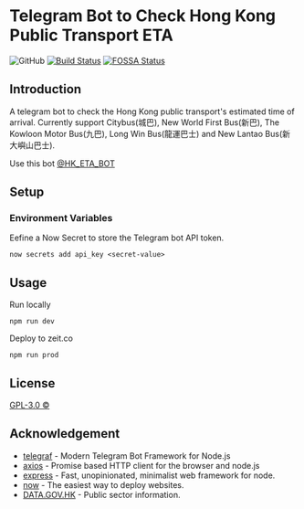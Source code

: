 # Telegram Bot to Check Hong Kong Public Transport ETA
![GitHub](https://img.shields.io/github/license/kirosc/tg-hketa)
[![Build Status](https://travis-ci.com/kirosc/tg-hketa.svg?branch=master)](https://travis-ci.com/kirosc/tg-hketa)
[![FOSSA Status](https://app.fossa.io/api/projects/git%2Bgithub.com%2Fkirosc%2Ftg-hketa.svg?type=shield)](https://app.fossa.io/projects/git%2Bgithub.com%2Fkirosc%2Ftg-hketa?ref=badge_shield)

## Introduction
A telegram bot to check the Hong Kong public transport's estimated time of arrival. Currently support Citybus(城巴), New World First Bus(新巴), The Kowloon Motor Bus(九巴), Long Win Bus(龍運巴士) and New Lantao Bus(新大嶼山巴士).


Use this bot [@HK_ETA_BOT](https://t.me/HK_ETA_BOT)
## Setup
### Environment Variables 
Eefine a Now Secret to store the Telegram bot API token.
```
now secrets add api_key <secret-value>
```

## Usage

Run locally
```
npm run dev
```

Deploy to zeit.co
```
npm run prod
```

## License
[GPL-3.0 ©](./LICENSE)

## Acknowledgement
* [telegraf](https://github.com/telegraf/telegraf) - Modern Telegram Bot Framework for Node.js
* [axios](https://github.com/axios/axios) - Promise based HTTP client for the browser and node.js 
* [express](https://github.com/expressjs/express) - Fast, unopinionated, minimalist web framework for node.
* [now](https://github.com/zeit/now) - The easiest way to deploy websites.
* [DATA.GOV.HK](https://data.gov.hk) - Public sector information.